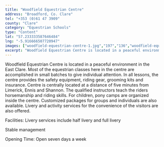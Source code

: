 ```yaml
---
title: "Woodfield Equestrian Centre"
address: "Broadford, Co. Clare"
tel: "+353 (0)61 47 3909"
county: "Clare"
category: "Equestrian Schools"
type: "Content"
lat: "57.233333587646484"
lng: "-5.916666507720947"
images: ["woodfield-equestrian-centre-1.jpg","197","136","woodfield-equestrian-centre-3.jpg","150","113","woodfield-equestrian-centre-4.jpg","200","207"]
excerpt: "Woodfield Equestrian Centre is located in a peaceful environment in the East Clare. Most of the equestrian classes here in the centre are accomplished..."
---
```

<p>Woodfield Equestrian Centre is located in a peaceful environment in the East Clare. Most of the equestrian classes here in the centre are accomplished in small batches to give individual attention. In all lessons, the centre provides the safety equipment, riding gear, grooming kits and insurance. Centre is centrally located at a distance of five minutes from Limerick, Ennis and Shannon. The qualified instructors teach the riders horsemanship and riding skills. For children, pony camps are organized inside the centre. Customized packages for groups and individuals are also available. Livery and activity services for the convenience of the visitors are also offered. </p>  
    <p>Facilities: Livery services include half livery and full livery</p> 
    <p> Stable management</p> 
    <p>Opening Time: Open seven days a week</p>